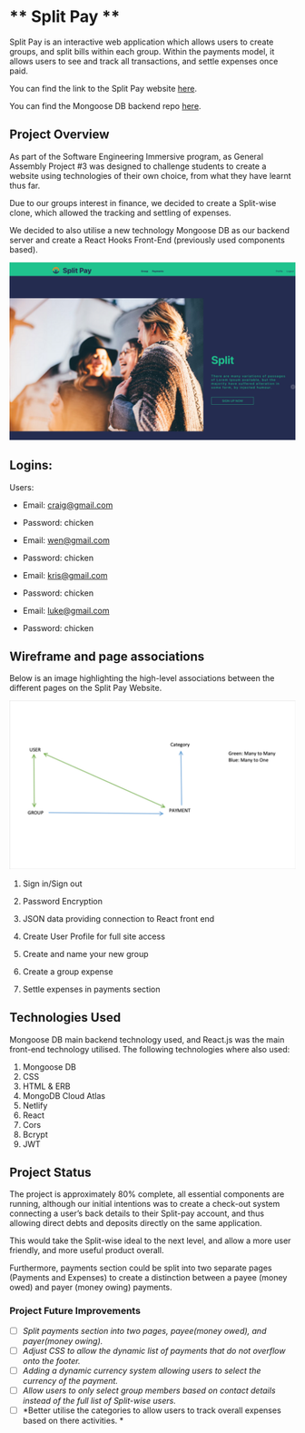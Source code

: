 # ** Split Pay **

<p> Split Pay is an interactive web application which allows users to create groups, and split bills within each group. Within the payments model, it allows users to see and track all transactions, and settle expenses once paid. </p>

You can find the link to the Split Pay website [here](https://split-pay.netlify.app/). 

You can find the Mongoose DB backend repo [here](https://github.com/mdak2806/split-pay-express-backend).

## Project Overview
As part of the Software Engineering Immersive program, as General Assembly Project #3 was designed to challenge students to create a website using technologies of their own choice, from what they have learnt thus far. 

Due to our groups interest in finance, we decided to create a Split-wise clone, which allowed the tracking and settling of expenses. 

We decided to also utilise a new technology Mongoose DB as our backend server and create a React Hooks Front-End (previously used components based). 

![Split Pay Home Page Interface](/build/Split%20Pay%20App.jpg)

## Logins:

Users:

* Email: craig@gmail.com
* Password: chicken

* Email: wen@gmail.com
* Password: chicken

* Email: kris@gmail.com
* Password: chicken

* Email: luke@gmail.com
* Password: chicken

## Wireframe and page associations

Below is an image highlighting the high-level associations between the different pages on the Split Pay Website.

![Split Pay Associations](/build/Split-pay-wireframe.jpg)

1. Sign in/Sign out

2. Password Encryption

3. JSON data providing connection to React front end

4. Create User Profile for full site access

5. Create and name your new group

6. Create a group expense

7. Settle expenses in payments section

## Technologies Used ##

Mongoose DB main backend technology used, and React.js was the main front-end technology utilised. The following technologies where also used:

1. Mongoose DB
2. CSS 
3. HTML & ERB
4. MongoDB Cloud Atlas
5. Netlify
6. React
7. Cors
8. Bcrypt
9. JWT

## Project Status

The project is approximately 80% complete, all essential components are running, although our initial intentions was to create a check-out system connecting a user’s back details to their Split-pay account, and thus allowing direct debts and deposits directly on the same application. 

This would take the Split-wise ideal to the next level, and allow a more user friendly, and more useful product overall. 

Furthermore, payments section could be split into two separate pages (Payments and Expenses) to create a distinction between a payee (money owed) and payer (money owing) payments. 

### Project Future Improvements 

- [ ] *Split payments section into two pages, payee(money owed), and payer(money owing).*
- [ ] *Adjust CSS to allow the dynamic list of payments that do not overflow onto the footer.* 
- [ ] *Adding a dynamic currency system allowing users to select the currency of the payment.*
- [ ] *Allow users to only select group members based on contact details instead of the full list of Split-wise users.* 
- [ ] *Better utilise the categories to allow users to track overall expenses based on there activities. * 
